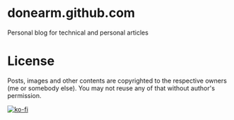 donearm.github.com
==================

Personal blog for technical and personal articles

License
=======

Posts, images and other contents are copyrighted to the respective owners (me 
or somebody else). You may not reuse any of that without author's permission.

[![ko-fi](https://www.ko-fi.com/img/donate_sm.png)](https://ko-fi.com/W7W7KA0Z)
